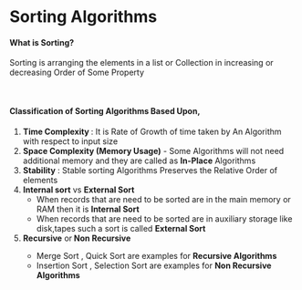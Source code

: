 <h1> Sorting Algorithms </h1>
<h4> What is Sorting?</h4>
<p>Sorting is arranging the elements in a list or Collection in increasing or decreasing Order of Some Property </P></br>
<h4>Classification of Sorting Algorithms Based Upon,</h4>
<ol>
  <li> <b> Time Complexity </b>: It is Rate of Growth of time taken by An Algorithm with respect to input size</li>
  <li><b> Space Complexity (Memory Usage)</b> - Some Algorithms will not need additional memory and they are called as <b>In-Place</b> Algorithms
  </li>
  <li> <b>Stability</b> : Stable sorting Algorithms Preserves the Relative Order of elements  </li>
  <li><b>Internal sort</b> vs <b>External Sort</b> 
  <ul>
    <li>When records that are need to be sorted are in the main memory or RAM then it is <b>Internal Sort</b></li>
    <li>When records that are need to be sorted are in auxiliary storage like disk,tapes such a sort is called <b>External Sort</b></li>
    </ul>
  <li><b>Recursive</b> or<b> Non Recursive</b></li>
  <ul>
    <li>Merge Sort , Quick Sort are examples for <b>Recursive Algorithms</b> </li>
    <li> Insertion Sort , Selection Sort are examples for <b>Non Recursive Algorithms</b>
  </ul>
  </li>
 </ol>

